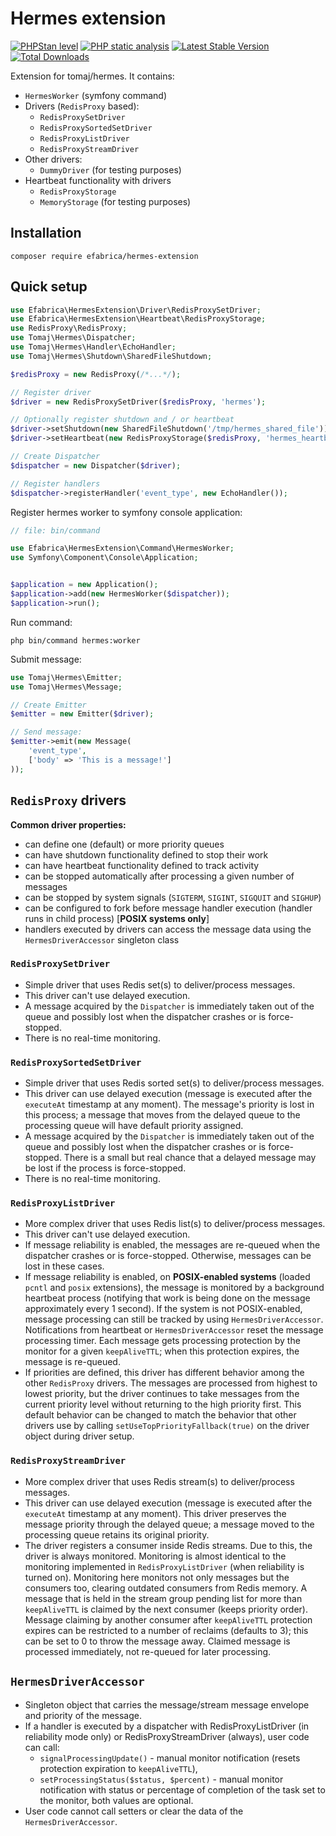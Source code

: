 # Hermes extension

[![PHPStan level](https://img.shields.io/badge/PHPStan-level:%20max-brightgreen.svg)](https://github.com/efabrica-team/hermes-extension/actions?query=workflow%3A"PHP+static+analysis")
[![PHP static analysis](https://github.com/efabrica-team/hermes-extension/workflows/PHP%20static%20analysis/badge.svg)](https://github.com/efabrica-team/hermes-extension/actions?query=workflow%3A"PHP+static+analysis")
[![Latest Stable Version](https://img.shields.io/packagist/v/efabrica/hermes-extension.svg)](https://packagist.org/packages/efabrica/hermes-extension)
[![Total Downloads](https://img.shields.io/packagist/dt/efabrica/hermes-extension.svg?style=flat-square)](https://packagist.org/packages/efabrica/hermes-extension)

Extension for tomaj/hermes. It contains:
- `HermesWorker` (symfony command)
- Drivers (`RedisProxy` based):
  - `RedisProxySetDriver`
  - `RedisProxySortedSetDriver`
  - `RedisProxyListDriver`
  - `RedisProxyStreamDriver`
- Other drivers:
  - `DummyDriver` (for testing purposes)
- Heartbeat functionality with drivers
  - `RedisProxyStorage`
  - `MemoryStorage` (for testing purposes)

## Installation
```shell
composer require efabrica/hermes-extension
```

## Quick setup

```php
use Efabrica\HermesExtension\Driver\RedisProxySetDriver;
use Efabrica\HermesExtension\Heartbeat\RedisProxyStorage;
use RedisProxy\RedisProxy;
use Tomaj\Hermes\Dispatcher;
use Tomaj\Hermes\Handler\EchoHandler;
use Tomaj\Hermes\Shutdown\SharedFileShutdown;

$redisProxy = new RedisProxy(/*...*/);

// Register driver
$driver = new RedisProxySetDriver($redisProxy, 'hermes');

// Optionally register shutdown and / or heartbeat
$driver->setShutdown(new SharedFileShutdown('/tmp/hermes_shared_file'));
$driver->setHeartbeat(new RedisProxyStorage($redisProxy, 'hermes_heartbeat'));

// Create Dispatcher
$dispatcher = new Dispatcher($driver);

// Register handlers
$dispatcher->registerHandler('event_type', new EchoHandler());
```

Register hermes worker to symfony console application:
```php
// file: bin/command

use Efabrica\HermesExtension\Command\HermesWorker;
use Symfony\Component\Console\Application;


$application = new Application();
$application->add(new HermesWorker($dispatcher));
$application->run();
```

Run command:
```shell
php bin/command hermes:worker
```
Submit message:
```php
use Tomaj\Hermes\Emitter;
use Tomaj\Hermes\Message;

// Create Emitter
$emitter = new Emitter($driver);

// Send message:
$emitter->emit(new Message(
    'event_type',
    ['body' => 'This is a message!']
));
```

## `RedisProxy` drivers

**Common driver properties:**
- can define one (default) or more priority queues
- can have shutdown functionality defined to stop their work
- can have heartbeat functionality defined to track activity
- can be stopped automatically after processing a given number of messages
- can be stopped by system signals (`SIGTERM`, `SIGINT`, `SIGQUIT` and `SIGHUP`)
- can be configured to fork before message handler execution (handler runs in child process) [**POSIX systems only**]
- handlers executed by drivers can access the message data using the `HermesDriverAccessor` singleton class

### `RedisProxySetDriver`

- Simple driver that uses Redis set(s) to deliver/process messages.
- This driver can't use delayed execution.
- A message acquired by the `Dispatcher` is immediately taken out of the queue and possibly lost when the dispatcher crashes or is force-stopped.
- There is no real-time monitoring.

### `RedisProxySortedSetDriver`

- Simple driver that uses Redis sorted set(s) to deliver/process messages.
- This driver can use delayed execution (message is executed after the `executeAt` timestamp at any moment). The message's priority is lost in this process; a message that moves from the delayed queue to the processing queue will have default priority assigned.
- A message acquired by the `Dispatcher` is immediately taken out of the queue and possibly lost when the dispatcher crashes or is force-stopped. There is a small but real chance that a delayed message may be lost if the process is force-stopped.
- There is no real-time monitoring.

### `RedisProxyListDriver`

- More complex driver that uses Redis list(s) to deliver/process messages.
- This driver can't use delayed execution.
- If message reliability is enabled, the messages are re-queued when the dispatcher crashes or is force-stopped. Otherwise, messages can be lost in these cases.
- If message reliability is enabled, on **POSIX-enabled systems** (loaded `pcntl` and `posix` extensions), the message is monitored by a background heartbeat process (notifying that work is being done on the message approximately every 1 second). If the system is not POSIX-enabled, message processing can still be tracked by using `HermesDriverAccessor`. Notifications from heartbeat or `HermesDriverAccessor` reset the message processing timer. Each message gets processing protection by the monitor for a given `keepAliveTTL`; when this protection expires, the message is re-queued.
- If priorities are defined, this driver has different behavior among the other `RedisProxy` drivers. The messages are processed from highest to lowest priority, but the driver continues to take messages from the current priority level without returning to the high priority first. This default behavior can be changed to match the behavior that other drivers use by calling `setUseTopPriorityFallback(true)` on the driver object during driver setup.

### `RedisProxyStreamDriver`

- More complex driver that uses Redis stream(s) to deliver/process messages.
- This driver can use delayed execution (message is executed after the `executeAt` timestamp at any moment). This driver preserves the message priority through the delayed queue; a message moved to the processing queue retains its original priority.
- The driver registers a consumer inside Redis streams. Due to this, the driver is always monitored.
  Monitoring is almost identical to the monitoring implemented in `RedisProxyListDriver` (when reliability is turned on).
  Monitoring here monitors not only messages but the consumers too, clearing outdated consumers from Redis memory.
  A message that is held in the stream group pending list for more than `keepAliveTTL` is claimed by the next consumer (keeps priority order). Message claiming by another consumer after `keepAliveTTL` protection expires can be restricted to a number of reclaims (defaults to 3); this can be set to 0 to throw the message away.
  Claimed message is processed immediately, not re-queued for later processing.

## `HermesDriverAccessor`

- Singleton object that carries the message/stream message envelope and priority of the message.
- If a handler is executed by a dispatcher with RedisProxyListDriver (in reliability mode only) or RedisProxyStreamDriver (always), user code can call:
  - `signalProcessingUpdate()` - manual monitor notification (resets protection expiration to `keepAliveTTL`),
  - `setProcessingStatus($status, $percent)` - manual monitor notification with status or percentage of completion of the task set to the monitor, both values are optional.
- User code cannot call setters or clear the data of the `HermesDriverAccessor`.
